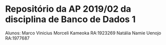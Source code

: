 # Repositório da AP 2019/02 da disciplina de Banco de Dados 1
Alunos: Marco Vinicius Morceli Kameoka RA:1923269
Natália Namie Uenojo RA:1977687
